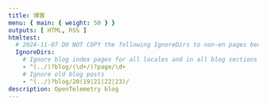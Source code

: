```yaml
---
title: 博客
menu: { main: { weight: 50 } }
outputs: [ HTML, RSS ]
htmltest:
  # 2024-11-07 DO NOT COPY the following IgnoreDirs to non-en pages because it handles all locales.
  IgnoreDirs:
    # Ignore blog index pages for all locales and in all blog sections (top-level and years)
    - ^(../)?blog/(\d+/)?page/\d+
    # Ignore old blog posts
    - ^(../)?blog/20(19|21|22|23)/
description: OpenTelemetry blog
---
```


<script>
    document.addEventListener("DOMContentLoaded", function () {
        if (window.location.pathname.includes('/page/')) return;

        var checkbox = document.getElementById("m-blog2025-check");
        if (checkbox) checkbox.checked = true;
        checkbox = document.getElementById("m-blog2024-check");
        if (checkbox) checkbox.checked = true;
    });
</script>
